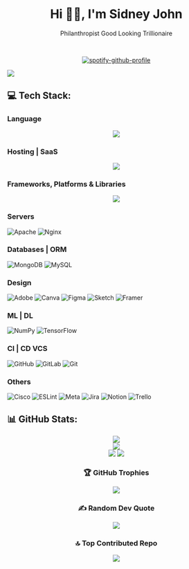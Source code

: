 
<h1 align="center"> Hi 👋🏻, I'm Sidney John </br> 
</h1>
<p align="center">Philanthropist Good Looking Trillionaire</p>
<p align="center">
<a href="https://twitter.com/szeedneigh" target="_blank"><img alt="" src="https://img.shields.io/badge/Twitter-000?logo=X&logoColor=ffffff&style=for-the-badge" style="vertical-align:center" /></a>
<a href="https://instagram.com/szeedneigh" target="_blank"><img alt="" src="https://img.shields.io/badge/Instagram-000?style=for-the-badge&logo=Instagram&logoColor=E4405F" style="vertical-align:center" /></a></p> 

<div align="center">
  
[![spotify-github-profile](https://spotify-github-profile.kittinanx.com/api/view?uid=31mz4rhtl47nujvepbtcwhe5rlcm&cover_image=true&theme=default&show_offline=false&background_color=121212&interchange=true&bar_color=53b14f&bar_color_cover=false)](https://github.com/kittinan/spotify-github-profile)

</div>

[![](https://visitcount.itsvg.in/api?id=szeedneigh&icon=2&color=0)](https://visitcount.itsvg.in)

## 💻 Tech Stack:

### Language
  <div align="center">
    <a href="https://skillicons.dev">
      <img src="https://skillicons.dev/icons?i=py,java,js,php,cpp,ts,cs,html,css,md" />
    </a>
  </div>

### Hosting | SaaS
  <div align="center">
    <a href="https://skillicons.dev">
      <img src="https://skillicons.dev/icons?i=vercel,netlify,aws,firebase,heroku,oracle" />
    </a>
  </div>

### Frameworks, Platforms & Libraries
  <div align="center">
    <a href="https://skillicons.dev">
      <img src="https://skillicons.dev/icons?i=vite,react,angular,django,bootstrap,express,jquery,laravel,nodejs" />
    </a>
  </div>

### Servers
![Apache](https://img.shields.io/badge/apache-%23D42029.svg?style=for-the-badge&logo=apache&logoColor=white) ![Nginx](https://img.shields.io/badge/nginx-%23009639.svg?style=for-the-badge&logo=nginx&logoColor=white)

### Databases | ORM
![MongoDB](https://img.shields.io/badge/MongoDB-%234ea94b.svg?style=for-the-badge&logo=mongodb&logoColor=white) ![MySQL](https://img.shields.io/badge/mysql-4479A1.svg?style=for-the-badge&logo=mysql&logoColor=white)

### Design
![Adobe](https://img.shields.io/badge/adobe-%23FF0000.svg?style=for-the-badge&logo=adobe&logoColor=white) ![Canva](https://img.shields.io/badge/Canva-%2300C4CC.svg?style=for-the-badge&logo=Canva&logoColor=white) ![Figma](https://img.shields.io/badge/figma-%23F24E1E.svg?style=for-the-badge&logo=figma&logoColor=white) ![Sketch](https://img.shields.io/badge/Sketch-FFB387?style=for-the-badge&logo=sketch&logoColor=black) ![Framer](https://img.shields.io/badge/Framer-black?style=for-the-badge&logo=framer&logoColor=blue) 

### ML | DL
![NumPy](https://img.shields.io/badge/numpy-%23013243.svg?style=for-the-badge&logo=numpy&logoColor=white) ![TensorFlow](https://img.shields.io/badge/TensorFlow-%23FF6F00.svg?style=for-the-badge&logo=TensorFlow&logoColor=white) 

### CI | CD VCS  
![GitHub](https://img.shields.io/badge/github-%23121011.svg?style=for-the-badge&logo=github&logoColor=white) ![GitLab](https://img.shields.io/badge/gitlab-%23181717.svg?style=for-the-badge&logo=gitlab&logoColor=white) ![Git](https://img.shields.io/badge/git-%23F05033.svg?style=for-the-badge&logo=git&logoColor=white) 

### Others
![Cisco](https://img.shields.io/badge/cisco-%23049fd9.svg?style=for-the-badge&logo=cisco&logoColor=black) ![ESLint](https://img.shields.io/badge/ESLint-4B3263?style=for-the-badge&logo=eslint&logoColor=white) ![Meta](https://img.shields.io/badge/Meta-%230467DF.svg?style=for-the-badge&logo=Meta&logoColor=white) ![Jira](https://img.shields.io/badge/jira-%230A0FFF.svg?style=for-the-badge&logo=jira&logoColor=white) ![Notion](https://img.shields.io/badge/Notion-%23000000.svg?style=for-the-badge&logo=notion&logoColor=white) ![Trello](https://img.shields.io/badge/Trello-%23026AA7.svg?style=for-the-badge&logo=Trello&logoColor=white)

## 📊 GitHub Stats:
<div align="center">

![](https://github-readme-stats.vercel.app/api?username=szeedneigh&theme=one_dark_pro&hide_border=true&include_all_commits=true&count_private=true)<br/>
![](https://github-readme-streak-stats.herokuapp.com/?user=szeedneigh&theme=one_dark_pro&hide_border=true)<br/>
![](https://github-readme-stats.vercel.app/api/top-langs/?username=szeedneigh&theme=one_dark_pro&hide_border=true&include_all_commits=true&count_private=true&layout=compact)
[![](https://github-readme-activity-graph.vercel.app/graph?username=szeedneigh&theme=one-dark)](https://github.com/ashutosh00710/github-readme-activity-graph)

### 🏆 GitHub Trophies
![](https://github-profile-trophy.vercel.app/?username=szeedneigh&theme=radical&no-frame=false&no-bg=true&margin-w=4)

### ✍️ Random Dev Quote
![](https://quotes-github-readme.vercel.app/api?type=horizontal&theme=dark)


### 🔝 Top Contributed Repo
![](https://github-contributor-stats.vercel.app/api?username=szeedneigh&limit=5&theme=one_dark_pro&combine_all_yearly_contributions=true)
</div>
